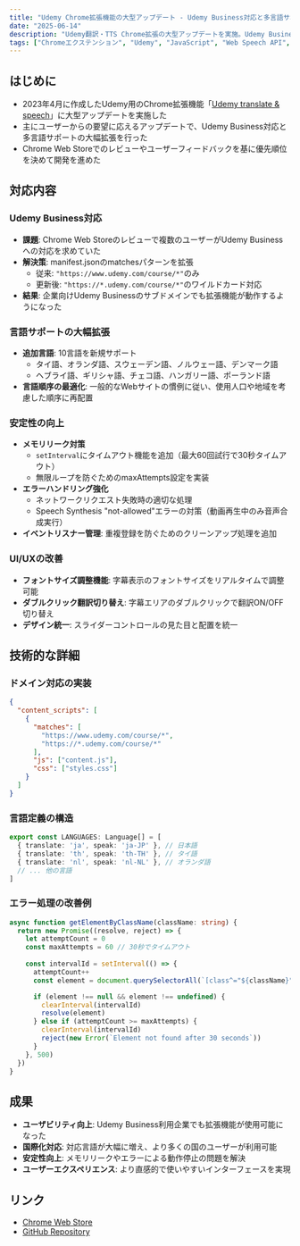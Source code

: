 ```yaml
---
title: "Udemy Chrome拡張機能の大型アップデート - Udemy Business対応と多言語サポート拡張"
date: "2025-06-14"
description: "Udemy翻訳・TTS Chrome拡張の大型アップデートを実施。Udemy Business対応、新たに10言語を追加、メモリリーク対策、UI/UX改善などで安定性と使いやすさを大幅向上"
tags: ["Chromeエクステンション", "Udemy", "JavaScript", "Web Speech API", "翻訳", "音声合成", "国際化", "TTS", "UX改善"]
---
```


## はじめに

- 2023年4月に作成したUdemy用のChrome拡張機能「[Udemy translate & speech](https://chromewebstore.google.com/detail/udemy-translate-speech/deajnmcnjlonmjkaibbiflnmihlmbdbc?hl=ja&utm_source=ext_sidebar)」に大型アップデートを実施した
- 主にユーザーからの要望に応えるアップデートで、Udemy Business対応と多言語サポートの大幅拡張を行った
- Chrome Web Storeでのレビューやユーザーフィードバックを基に優先順位を決めて開発を進めた

## 対応内容

### Udemy Business対応

- **課題**: Chrome Web Storeのレビューで複数のユーザーがUdemy Businessへの対応を求めていた
- **解決策**: manifest.jsonのmatchesパターンを拡張
  - 従来: `"https://www.udemy.com/course/*"`のみ
  - 更新後: `"https://*.udemy.com/course/*"`のワイルドカード対応
- **結果**: 企業向けUdemy Businessのサブドメインでも拡張機能が動作するようになった

### 言語サポートの大幅拡張

- **追加言語**: 10言語を新規サポート
  - タイ語、オランダ語、スウェーデン語、ノルウェー語、デンマーク語
  - ヘブライ語、ギリシャ語、チェコ語、ハンガリー語、ポーランド語
- **言語順序の最適化**: 一般的なWebサイトの慣例に従い、使用人口や地域を考慮した順序に再配置

### 安定性の向上

- **メモリリーク対策**
  - `setInterval`にタイムアウト機能を追加（最大60回試行で30秒タイムアウト）
  - 無限ループを防ぐためのmaxAttempts設定を実装
- **エラーハンドリング強化**
  - ネットワークリクエスト失敗時の適切な処理
  - Speech Synthesis "not-allowed"エラーの対策（動画再生中のみ音声合成実行）
- **イベントリスナー管理**: 重複登録を防ぐためのクリーンアップ処理を追加

### UI/UXの改善

- **フォントサイズ調整機能**: 字幕表示のフォントサイズをリアルタイムで調整可能
- **ダブルクリック翻訳切り替え**: 字幕エリアのダブルクリックで翻訳ON/OFF切り替え
- **デザイン統一**: スライダーコントロールの見た目と配置を統一

## 技術的な詳細

### ドメイン対応の実装

```json
{
  "content_scripts": [
    {
      "matches": [
        "https://www.udemy.com/course/*",
        "https://*.udemy.com/course/*"
      ],
      "js": ["content.js"],
      "css": ["styles.css"]
    }
  ]
}
```

### 言語定義の構造

```typescript
export const LANGUAGES: Language[] = [
  { translate: 'ja', speak: 'ja-JP' }, // 日本語
  { translate: 'th', speak: 'th-TH' }, // タイ語
  { translate: 'nl', speak: 'nl-NL' }, // オランダ語
  // ... 他の言語
]
```

### エラー処理の改善例

```typescript
async function getElementByClassName(className: string) {
  return new Promise((resolve, reject) => {
    let attemptCount = 0
    const maxAttempts = 60 // 30秒でタイムアウト
    
    const intervalId = setInterval(() => {
      attemptCount++
      const element = document.querySelectorAll(`[class^="${className}"]`)[0]

      if (element !== null && element !== undefined) {
        clearInterval(intervalId)
        resolve(element)
      } else if (attemptCount >= maxAttempts) {
        clearInterval(intervalId)
        reject(new Error(`Element not found after 30 seconds`))
      }
    }, 500)
  })
}
```

## 成果

- **ユーザビリティ向上**: Udemy Business利用企業でも拡張機能が使用可能になった
- **国際化対応**: 対応言語が大幅に増え、より多くの国のユーザーが利用可能
- **安定性向上**: メモリリークやエラーによる動作停止の問題を解決
- **ユーザーエクスペリエンス**: より直感的で使いやすいインターフェースを実現

## リンク

- [Chrome Web Store](https://chromewebstore.google.com/detail/udemy-translate-speech/deajnmcnjlonmjkaibbiflnmihlmbdbc?hl=ja&utm_source=ext_sidebar)
- [GitHub Repository](https://github.com/tetsuyaohira/udemy-translate-speech)